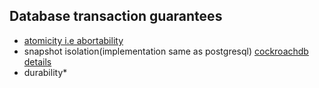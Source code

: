 ## Database transaction guarantees

 - [atomicity i.e abortability](./atomicity.md)
 - snapshot isolation(implementation same as postgresql) [cockroachdb details](https://www.cockroachlabs.com/blog/serializable-lockless-distributed-isolation-cockroachdb/)
 - durability*
